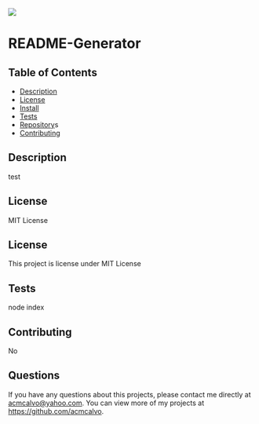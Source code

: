 
<img src='https://img.shields.io/github/license/acmcalvo/README-Generator' >

  # README-Generator

 
  
  
  
  ## Table of Contents
  * [Description](#description)
  * [License](#license)
  * [Install](#install)
  * [Tests](#run)
  * [Repository](#usingRepo)s
  * [Contributing](#contributing)
  
  ## Description
  test

  ## License
  MIT License

  ## License 
  This project is license under MIT License
 
  ## Tests
  node index

  ## Contributing 
  No

  ## Questions
  If you have any questions about this projects, please contact me directly at acmcalvo@yahoo.com. You can view more of my projects at https://github.com/acmcalvo.
